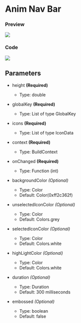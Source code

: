 # Anim Nav Bar 

### Preview
<img src ="https://i.ibb.co/NFdNHwB/Screen-Recording-2021-01-25-at-11-31-35-AM.gif">

### Code
<img src="https://i.ibb.co/sjg5cpn/carbon-2.png">

## Parameters
  - height <b>(Required)</b>
    - Type: double
    
  - globalKey  <b>(Required)</b>
    - Type: List of type GlobalKey 
    
  - icons  <b>(Required)</b>
    - Type: List of type IconData
    
  -  context <b>(Required)</b>
     - Type: BuildContext
     
   - onChanged  <b>(Required)</b>
     - Type: Function (int)
     
-  backgroundColor <i>(Optional)</i>
     - Type: Color
     - Default: Color(0xff2c362f)
     
  -  unselectedIconColor <i>(Optional)</i>
     - Type: Color
     - Default: Colors.grey
     
  -  selectedIconColor  <i>(Optional)</i>
     - Type: Color
     - Default: Colors.white
     
   -  highLightColor  <i>(Optional)</i>
      - Type: Color
      - Default: Colors.white
      
  -  duration <i>(Optional)</i>
     - Type: Duration 
     - Default: 300 milliseconds
     
  -  embossed <i>(Optional)</i>
     - Type: boolean
      - Default: false
